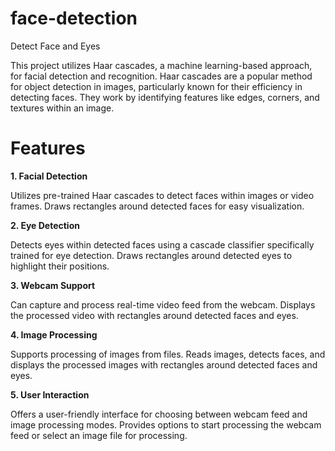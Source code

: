 # face-detection
 Detect Face and Eyes

This project utilizes Haar cascades, a machine learning-based approach, for facial detection and recognition. Haar cascades are a popular method for object detection in images, particularly known for their efficiency in detecting faces. They work by identifying features like edges, corners, and textures within an image.

# Features
**1. Facial Detection**

Utilizes pre-trained Haar cascades to detect faces within images or video frames.
Draws rectangles around detected faces for easy visualization.

**2. Eye Detection**

Detects eyes within detected faces using a cascade classifier specifically trained for eye detection.
Draws rectangles around detected eyes to highlight their positions.

**3. Webcam Support**

Can capture and process real-time video feed from the webcam.
Displays the processed video with rectangles around detected faces and eyes.

**4. Image Processing**

Supports processing of images from files.
Reads images, detects faces, and displays the processed images with rectangles around detected faces and eyes.

**5. User Interaction**

Offers a user-friendly interface for choosing between webcam feed and image processing modes.
Provides options to start processing the webcam feed or select an image file for processing.


 
